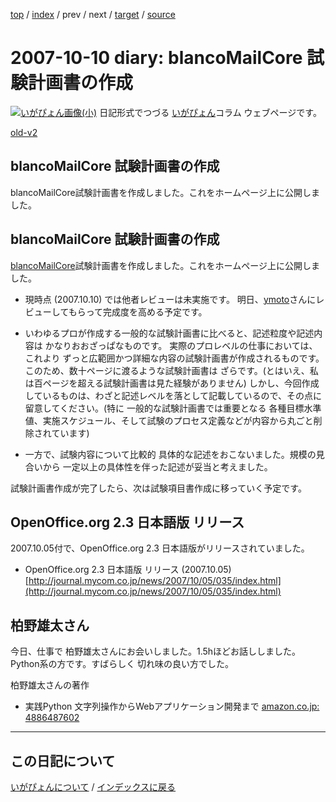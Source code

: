 [top](https://igapyon.github.io/diary/) 
 / [index](https://igapyon.github.io/diary/2007/index.html) 
 / prev 
 / next 
 / [target](https://igapyon.github.io/diary/2007/ig071010.html) 
 / [source](https://github.com/igapyon/diary/blob/gh-pages/2007/ig071010.html.src.md) 

2007-10-10 diary: blancoMailCore 試験計画書の作成
=====================================================================================================
[![いがぴょん画像(小)](https://igapyon.github.io/diary/images/iga200306s.jpg "いがぴょん")](https://igapyon.github.io/diary/memo/memoigapyon.html) 日記形式でつづる [いがぴょん](https://igapyon.github.io/diary/memo/memoigapyon.html)コラム ウェブページです。

[old-v2](ig071010-orig.html)

## blancoMailCore 試験計画書の作成

blancoMailCore試験計画書を作成しました。これをホームページ上に公開しました。


## blancoMailCore 試験計画書の作成

[blancoMailCore](http://www.igapyon.jp/blanco/blancomailcore.html)試験計画書を作成しました。これをホームページ上に公開しました。


* 現時点 (2007.10.10) では他者レビューは未実施です。
  明日、[ymoto](http://d.hatena.ne.jp/ymoto/)さんにレビューしてもらって完成度を高める予定です。
  
* いわゆるプロが作成する一般的な試験計画書に比べると、記述粒度や記述内容は かなりおおざっぱなものです。
  実際のプロレベルの仕事においては、これより ずっと広範囲かつ詳細な内容の試験計画書が作成されるものです。このため、数十ページに渡るような試験計画書は ざらです。(とはいえ、私は百ページを超える試験計画書は見た経験がありません) しかし、今回作成しているものは、わざと記述レベルを落として記載しているので、その点に留意してください。(特に
  一般的な試験計画書では重要となる 各種目標水準値、実施スケジュール、そして試験のプロセス定義などが内容から丸ごと削除されています)
  
* 一方で、試験内容について比較的 具体的な記述をおこないました。規模の見合いから 一定以上の具体性を伴った記述が妥当と考えました。

試験計画書作成が完了したら、次は試験項目書作成に移っていく予定です。

## OpenOffice.org 2.3 日本語版 リリース

2007.10.05付で、OpenOffice.org 2.3 日本語版がリリースされていました。


* OpenOffice.org 2.3 日本語版 リリース (2007.10.05)
  [http://journal.mycom.co.jp/news/2007/10/05/035/index.html](http://journal.mycom.co.jp/news/2007/10/05/035/index.html)

## 柏野雄太さん

今日、仕事で 柏野雄太さんにお会いしました。1.5hほどお話ししました。Python系の方です。すばらしく 切れ味の良い方でした。

柏野雄太さんの著作


* 実践Python 文字列操作からWebアプリケーション開発まで
  [amazon.co.jp: 4886487602](http://www.amazon.co.jp/exec/obidos/ASIN/4886487602/igapyondiary-22)


----------------------------------------------------------------------------------------------------

## この日記について
[いがぴょんについて](https://igapyon.github.io/diary/memo/memoigapyon.html) / [インデックスに戻る](https://igapyon.github.io/diary/idxall.html)
